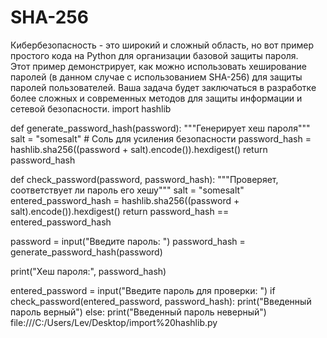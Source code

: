 # SHA-256
Кибербезопасность - это широкий и сложный область, но вот пример простого кода на Python для организации базовой защиты пароля.  
Этот пример демонстрирует, как можно использовать хеширование паролей (в данном случае с использованием SHA-256) для защиты паролей пользователей. Ваша задача будет заключаться в разработке более сложных и современных методов для защиты информации и сетевой безопасности.
import hashlib

def generate_password_hash(password):
    """Генерирует хеш пароля"""
    salt = "somesalt"   # Соль для усиления безопасности
    password_hash = hashlib.sha256((password + salt).encode()).hexdigest()
    return password_hash

def check_password(password, password_hash):
    """Проверяет, соответствует ли пароль его хешу"""
    salt = "somesalt"
    entered_password_hash = hashlib.sha256((password + salt).encode()).hexdigest()
    return password_hash == entered_password_hash

password = input("Введите пароль: ")
password_hash = generate_password_hash(password)

print("Хеш пароля:", password_hash)

entered_password = input("Введите пароль для проверки: ")
if check_password(entered_password, password_hash):
    print("Введенный пароль верный")
else:
    print("Введенный пароль неверный")
file:///C:/Users/Lev/Desktop/import%20hashlib.py
